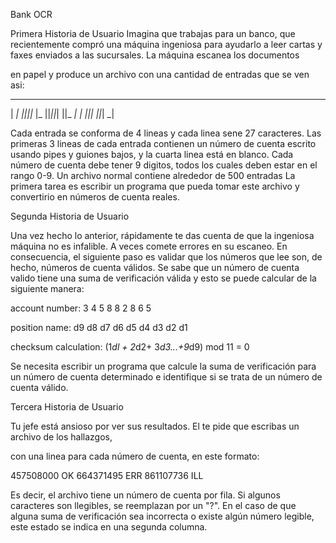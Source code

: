 Bank OCR

Primera Historia de Usuario Imagina que trabajas para un banco, que recientemente compró una máquina ingeniosa para ayudarlo a leer cartas y faxes enviados a las sucursales. La máquina escanea los documentos

en papel y produce un archivo con una cantidad de entradas que se ven asi: 

  _  _     _  _  _  _  _ 
  | _| _||_||_ |_   ||_||_|
  ||_  _|  | _||_|  ||_| _| 

Cada entrada se conforma de 4 lineas y cada linea sene 27 caracteres. Las primeras 3 lineas de cada entrada contienen un número de cuenta escrito usando pipes y guiones bajos, y la cuarta linea está en blanco. Cada número de cuenta debe tener 9 digitos, todos los cuales deben estar en el rango 0-9. Un archivo normal contiene alrededor de 500 entradas La primera tarea es escribir un programa que pueda tomar este archivo y convertirio en números de cuenta reales.

Segunda Historia de Usuario

Una vez hecho lo anterior, rápidamente te das cuenta de que la ingeniosa máquina no es infalible. A veces comete errores en su escaneo. En consecuencia, el siguiente paso es validar que los números que lee son, de hecho, números de cuenta válidos. Se sabe que un número de cuenta valido tiene una suma de verificación válida y esto se puede calcular de la siguiente manera:

account number: 3  4  5  8  8  2  8  6  5

position name: d9 d8 d7 d6 d5 d4 d3 d2 d1

checksum calculation: (1*dl + 2*d2+ 3*d3...+9*d9) mod 11 = 0

Se necesita escribir un programa que calcule la suma de verificación para un número de cuenta determinado e identifique si se trata de un número de cuenta válido.

Tercera Historia de Usuario

Tu jefe está ansioso por ver sus resultados. El te pide que escribas un archivo de los hallazgos,

con una linea para cada número de cuenta, en este formato:

457508000 OK 
664371495 ERR
861107736 ILL

Es decir, el archivo tiene un número de cuenta por fila. Si algunos caracteres son llegibles, se reemplazan por un "?". En el caso de que alguna suma de verificación sea incorrecta o existe algún número legible, este estado se indica en una segunda columna.

